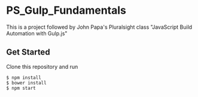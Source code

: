 # PS_Gulp_Fundamentals

This is a project followed by John Papa's Pluralsight class "JavaScript Build Automation with Gulp.js"

## Get Started

Clone this repository and run

```
$ npm install
$ bower install
$ npm start
```

